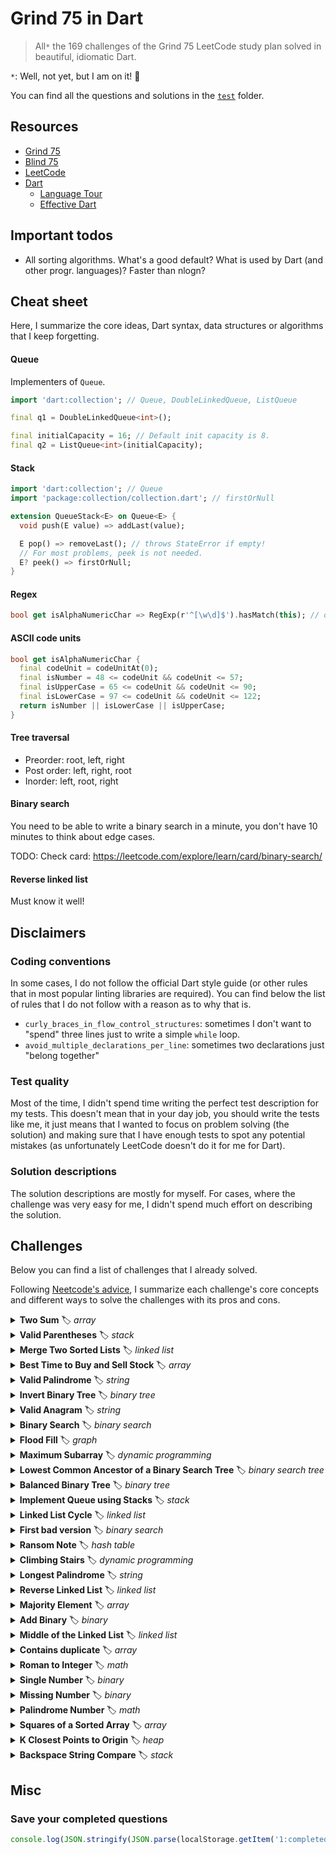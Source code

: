 # Grind 75 in Dart

> All`*` the 169 challenges of the Grind 75 LeetCode study plan solved in beautiful, idiomatic Dart.

`*`: Well, not yet, but I am on it! 🚀

You can find all the questions and solutions in the [`test`](https://github.com/dartsidedev/grind75/tree/main/test)
folder.

## Resources

* [Grind 75](https://www.techinterviewhandbook.org/grind75)
* [Blind 75](https://leetcode.com/discuss/general-discussion/460599/blind-75-leetcode-questions)
* [LeetCode](https://leetcode.com/)
* [Dart](https://dart.dev/)
    * [Language Tour](https://dart.dev/guides/language/language-tour)
    * [Effective Dart](https://dart.dev/guides/language/effective-dart)

## Important todos

* All sorting algorithms. What's a good default? What is used by Dart (and other progr. languages)? Faster than nlogn?

## Cheat sheet

Here, I summarize the core ideas, Dart syntax, data structures or algorithms that I keep forgetting.

#### Queue

Implementers of `Queue`.

```dart
import 'dart:collection'; // Queue, DoubleLinkedQueue, ListQueue

final q1 = DoubleLinkedQueue<int>();

final initialCapacity = 16; // Default init capacity is 8.
final q2 = ListQueue<int>(initialCapacity);
```

#### Stack

```dart
import 'dart:collection'; // Queue
import 'package:collection/collection.dart'; // firstOrNull

extension QueueStack<E> on Queue<E> {
  void push(E value) => addLast(value);

  E pop() => removeLast(); // throws StateError if empty!
  // For most problems, peek is not needed.
  E? peek() => firstOrNull;
}
```

#### Regex

```dart
bool get isAlphaNumericChar => RegExp(r'^[\w\d]$').hasMatch(this); // or RegExp(r'^[a-zA-Z0-9]$')
```

#### ASCII code units

```dart
bool get isAlphaNumericChar {
  final codeUnit = codeUnitAt(0);
  final isNumber = 48 <= codeUnit && codeUnit <= 57;
  final isUpperCase = 65 <= codeUnit && codeUnit <= 90;
  final isLowerCase = 97 <= codeUnit && codeUnit <= 122;
  return isNumber || isLowerCase || isUpperCase;
}
```

#### Tree traversal

* Preorder: root, left, right
* Post order: left, right, root
* Inorder: left, root, right

#### Binary search

You need to be able to write a binary search in a minute, you don't have 10 minutes to think about edge cases.

TODO: Check card: https://leetcode.com/explore/learn/card/binary-search/

#### Reverse linked list

Must know it well!

## Disclaimers

### Coding conventions

In some cases, I do not follow the official Dart style guide
(or other rules that in most popular linting libraries are required).
You can find below the list of rules that I do not follow with a reason as to why that is.

* `curly_braces_in_flow_control_structures`: sometimes I don't want to "spend" three lines just to write a
  simple `while` loop.
* `avoid_multiple_declarations_per_line`: sometimes two declarations just "belong together"

### Test quality

Most of the time, I didn't spend time writing the perfect test description for my tests.
This doesn't mean that in your day job, you should write the tests like me, it just means that I wanted to focus on
problem solving (the solution) and making sure that I have enough tests to spot any potential mistakes (as unfortunately
LeetCode doesn't do it for me for Dart).

### Solution descriptions

The solution descriptions are mostly for myself. For cases, where the challenge was very easy for me, I didn't spend
much effort on describing the solution.

## Challenges

Below you can find a list of challenges that I already solved.

Following [Neetcode's advice](https://www.youtube.com/watch?v=SVvr3ZjtjI8), I summarize each challenge's core concepts
and different ways to solve the challenges with its pros and cons.

<details>
<summary><b>Two Sum</b> 🏷 <i>array</i></summary>

> [Solution](https://github.com/dartsidedev/grind75/blob/main/test/two_sum_test.dart)

> [LeetCode - Two Sum](https://leetcode.com/problems/two-sum/)

> input: exactly one solution. You may not use the same element twice.

Iterate over numbers: store in map: number is the key, index is the value.
As you iterate, look up in the map whether the current number has a complement in the map that adds up to target, return
indices if it's a solution.
If the current number and none of the map entries add up to the target number, add the number to the map.
Continue until solution is found.

Complexity.
n is the number of elements in the list.
Time O(n), as you might iterate over the whole list.
Space O(n) you need a map.

Other solutions:

1. Brute force: double loop, return when hit target. Time O(n^2), space O(1).
2. [Sort list](https://leetcode.com/problems/two-sum-ii-input-array-is-sorted) first, then two pointers. Need to keep
   track of the original indices or need to use new list, though, extra space!

</details>



<details>
<summary><b>Valid Parentheses</b> 🏷 <i>stack</i></summary>

> [Solution](https://github.com/dartsidedev/grind75/blob/main/test/valid_parentheses_test.dart)

> [LeetCode - Two Sum](https://leetcode.com/problems/valid-parentheses/)

Push items to a stack when parenthesis/bracket is opening.
Pop off when closing, and make sure they are matching.
Don't forget to check at the end if the stack is empty.
Remember to pop off only if stack is not empty (or use peek).
</details>



<details>
<summary><b>Merge Two Sorted Lists</b> 🏷 <i>linked list</i></summary>

> [Solution](https://github.com/dartsidedev/grind75/blob/main/test/merge_two_sorted_lists_test.dart)

> [LeetCode - Merge Two Sorted Lists](https://leetcode.com/problems/merge-two-sorted-lists/)

Trick: pre-head pointer significantly simplifies the algorithm.
While both lists are not empty, pick one off the lists and add to the results.
Move pointer.
Do not forget to add the remaining items of the longer list to the list.
Return the pre-head's next as result.

Consider empty nodes.
</details>



<details>
<summary><b>Best Time to Buy and Sell Stock</b> 🏷 <i>array</i></summary>

> [Solution](https://github.com/dartsidedev/grind75/blob/main/test/best_time_to_buy_and_sell_stock_test.dart)

> [LeetCode - Best Time to Buy and Sell Stock](https://leetcode.com/problems/best-time-to-buy-and-sell-stock/)

Keep track of min price "so far".
Current profit is price minus the min price so far.
Update max profit if current profit greater.
Handle negative profit edge case (must return 0).

Complexity.
n is the length of the list.
Time O(n), as you iterate over the whole list in a single pass.
Space O(1) as you don't need supporting data structures, only two variables.

Alternative solutions:

* brute force: double loop, calculate profit for each possible pair. TC: O(n^2), SC: O(1).

Clarify: int vs num vs double.
</details>



<details>
<summary><b>Valid Palindrome</b> 🏷 <i>string</i></summary>

> [Solution](https://github.com/dartsidedev/grind75/blob/main/test/valid_palindrome_test.dart)

> [LeetCode - Valid Palindrome](https://leetcode.com/problems/valid-palindrome/)

Obvious solution: filter invalid characters, keep only alphanumeric characters and convert to lowercase
(`split`+`where`+`map`+`join`).
Then, check if palindrome: either two pointers, or reverse the string and compare against filtered values.

Improvement: Start with two pointers, if a letter is not alphanumeric, move pointer to next alphanumeric.
Whenever the two pointers contain alphanumeric chars, compare. If the values for the two pointers don't match, return "
not a palindrome".

</details>

<details>
<summary><b>Invert Binary Tree</b> 🏷 <i>binary tree</i></summary>

> [Solution](https://github.com/dartsidedev/grind75/blob/main/test/invert_binary_tree_test.dart)

> [LeetCode - Invert Binary Tree](https://leetcode.com/problems/invert-binary-tree/)

Invert tree recursively: if null, return.
Swap left and right children, then invert left and right subtrees.
Return node.

Both pre-order and post-order traversal give the right answer.

TODO: Solve without recursion.
</details>



<details>
<summary><b>Valid Anagram</b> 🏷 <i>string</i></summary>

> [Solution](https://github.com/dartsidedev/grind75/blob/main/test/valid_anagram_test.dart)

> [LeetCode - Valid Anagram](https://leetcode.com/problems/valid-anagram/)

Return early if lengths don't match. Create frequency counter. Check if frequencies match.

Complexity.
n is the length of the strings.
Time O(n) as we need to iterate over the both strings entirely to create the frequency table.
Space O(1) size stays constant no matter how large n is (even for unicode).

Worth creating a helper class `Frequency` that can be created from a string and then compared against another freq.

Follow up: unicode? Change how frequencies are stored from fixed length list to hash map.
To fit all potential unicode characters in a list, the list would have to contain 1M+ elements.
That's wasteful if the strings are short (and anything less than a million characters counts as short in this case).
</details>

<details>
<summary><b>Binary Search</b> 🏷 <i>binary search</i></summary>

> [Solution](https://github.com/dartsidedev/grind75/blob/main/test/binary_search_test.dart)

> [LeetCode - Binary Search](https://leetcode.com/problems/binary-search/)

Learn to write binary search, it doesn't really get much simpler than that.
Pay attention to empty list, first element, last element. Practice templates.
</details>



<details>
<summary><b>Flood Fill</b> 🏷 <i>graph</i></summary>

> [Iterative Solution in Dart](https://github.com/dartsidedev/grind75/blob/main/test/flood_fill_test.dart)
> [Recursive Solution in Dart](https://github.com/dartsidedev/grind75/blob/main/test/flood_fill_recursive_test.dart)
> [LeetCode - Flood Fill](https://leetcode.com/problems/flood-fill/)

Depth-first search, either iteratively or recursively.

Complexity.
n is the number of pixels in the image.
Time Complexity O(n) as we might process every pixel.
Space Complexity O(n) for the stack (either call stack for recursive or queue/stack for the iterative solution).
</details>



<details>
<summary><b>Maximum Subarray</b> 🏷 <i>dynamic programming</i></summary>

> [Solution](https://github.com/dartsidedev/grind75/blob/main/test/maximum_subarrray_test.dart)
> [LeetCode - Maximum Subarray](https://leetcode.com/problems/maximum-subarray/)

Solutions:
* TC O(n^3). Three loops: two for moving the indices, one for calculating the sum
* TC O(n^2). One for moving the start index, the other one for the end index and continuously updating the sum in the line. Biggest sum wins in the end.
* TC O(n). Kadane (greedy?). Iterate over items. Keep track of max and "current max". When single item is better than the single item + previous, use only single item. No indices needed.
* TC O(n log n), SC O(log n).

TODO: Divide and Conquer
</details>




<details>
<summary><b>Lowest Common Ancestor of a Binary Search Tree</b> 🏷 <i>binary search tree</i></summary>

> [Solution](https://github.com/dartsidedev/grind75/blob/main/test/lowest_common_ancestor_of_a_binary_search_tree_test.dart)
> [LeetCode - Lowest Common Ancestor of a Binary Search Tree](https://leetcode.com/problems/lowest-common-ancestor-of-a-binary-search-tree/)

Solution. If both input values are smaller than current, go to the left, if both bigger, go to the right.
If one is smaller, the other one is bigger, it's an LCA.
If current value matches, it's an LCA.  (the two LCA conditions can be "fused" into one, if you really want to)
</details>



<details>
<summary><b>Balanced Binary Tree</b> 🏷 <i>binary tree</i></summary>

> [Solution](https://github.com/dartsidedev/grind75/blob/main/test/balanced_binary_tree_test.dart)
> [LeetCode - Balanced Binary Tree](https://leetcode.com/problems/balanced-binary-tree/)

Solutions. Iterative, recursive.

> a binary tree in which the left and right subtrees of every node differ in height by no more than 1.

Get the height of the left and right subtrees. Use -1 to show that it is not balanced.

TODO: Iterative
</details>



<details>
<summary><b>Implement Queue using Stacks</b> 🏷 <i>stack</i></summary>

> [Solution](https://github.com/dartsidedev/grind75/blob/main/test/implement_queue_using_stacks_test.dart)

> [LeetCode - Implement Queue using Stacks](https://leetcode.com/problems/implement-queue-using-stacks/)

Have two stacks, and a phase internally whether we were pushing or popping off the queue.
When changing phases, move all items from one stack to another first, then add or remove.
</details>



<details>
<summary><b>Linked List Cycle</b> 🏷 <i>linked list</i></summary>

> [Solution](https://github.com/dartsidedev/grind75/blob/main/test/linked_list_cycle_test.dart)

> [LeetCode - Linked List Cycle](https://leetcode.com/problems/linked-list-cycle/)

Solutions:

* Iterate over linked list and store seen nodes in a map. If node is already seen, return that it has a cycle. If
  reaches the end of the list, it has no cycles. TC O(n), SC O(n)
* Double pointers. Fast and slow pointers. Fast moves two at a time, slow moves one at a time. if they "meet", it's a
  cycle. Careful with the stop condition.

</details>



<details>
<summary><b>First bad version</b> 🏷 <i>binary search</i></summary>

> [Solution](https://github.com/dartsidedev/grind75/blob/main/test/first_bad_version_test.dart)

> [LeetCode - First Bad Version](https://leetcode.com/problems/first-bad-version/)

Learn to write binary search, it doesn't really get much simpler than that.
Pay attention to empty list, first element, last element. Practice templates.
</details>



<details>
<summary><b>Ransom Note</b> 🏷 <i>hash table</i></summary>

> [Solution](https://github.com/dartsidedev/grind75/blob/main/test/ransom_note_test.dart)

> [LeetCode - Ransom Note](https://leetcode.com/problems/ransom-note/)

For letter frequency counter, use map for unicode, use list of length 26 for ASCII lowercase.

Simple solution:
You can use two maps/lists as frequency counters, then check whether the magazine's counters are highers for each
position than in the ransom note.

Alternatives.
Terminate early (earlier?): Start with one map for the magazine, then start removing letters based on the ransom note.
Whenever your magazines hit 0 counts, return false.
Alternative II. You can also sort and compare, sort and put it into a stack, etc...
</details>



<details>
<summary><b>Climbing Stairs</b> 🏷 <i>dynamic programming</i></summary>

> [Solution](https://github.com/dartsidedev/grind75/blob/main/test/climbing_stairs_test.dart)

> [LeetCode - Longest Palindrome](https://leetcode.com/problems/climbing-stairs/)

It's Fibonacci's twin sister.
</details>



<details>
<summary><b>Longest Palindrome</b> 🏷 <i>string</i></summary>

> [Solution](https://github.com/dartsidedev/grind75/blob/main/test/longest_palindrome_test.dart)

> [LeetCode - Longest Palindrome](https://leetcode.com/problems/longest-palindrome/)

Build letter counter (frequency).
Know your code units: A for 65, Z for 90, a for 97, z for 122.
Alternatively, use a map.

We can use letters in pairs to build the palindrome length (use int division by 2).
Then, if there was an odd letter, we can add it to the middle (counts as +1).
</details>


<details>
<summary><b>Reverse Linked List</b> 🏷 <i>linked list</i></summary>

> [Solution](https://github.com/dartsidedev/grind75/blob/main/test/reverse_linked_list_test.dart)

> [LeetCode - Reverse Linked List](https://leetcode.com/problems/reverse-linked-list/)

Helpful: pre-head!
TODO: check my past solutions, one of them must be intuitive enough to remember and solve in 3 minutes.
</details>



<details>
<summary><b>Majority Element</b> 🏷 <i>array</i></summary>

> [Solution](https://github.com/dartsidedev/grind75/blob/main/test/majority_element_test.dart)

> [LeetCode - Majority Element](https://leetcode.com/problems/majority-element/)

Potential solutions

* Double loop: Count how often the element is in the list, if it's greater than half, it's the solution. TC O(n^2), SC:
  O(1).
* Sort, then sweep for greatest. Sort TC O(n log n), SC O(1). Sweep TC O(n), SC O(1). Total: TC O(n log n), SC O(1).
    * Improvement: once sorted, we don't need to sweep. It's always the middle element.
* Store counter in map, if majority, return. TC O(n), SC O(n).
* Random: Pick an index randomly, there is at least a 50% chance it will be the majority item. O(n) to verify. Repeat
  until found. Worst case scenario: infty.

TODO:

* Boyer-Moore
* Divide and Conquer
</details>



<details>
<summary><b>Add Binary</b> 🏷 <i>binary</i></summary>

> [Solution](https://github.com/dartsidedev/grind75/blob/main/test/add_binary_test.dart)

> [LeetCode - Add Binary](https://leetcode.com/problems/add-binary/)

Add Binary.
</details>




<details>
<summary><b>Middle of the Linked List</b> 🏷 <i>linked list</i></summary>

> [Solution in Dart (two pointers)](https://github.com/dartsidedev/grind75/blob/main/test/middle_of_the_linked_list_test.dart)

- [Solution in Dart (two passes)](https://github.com/dartsidedev/grind75/blob/main/test/middle_of_the_linked_list_two_pass_test.dart)
> [LeetCode - Middle of the Linked List](https://leetcode.com/problems/middle-of-the-linked-list/)

Potential solutions:

* First pass: count elements. Second pass: go to the middle. TC O(n), SC O(1)
* One-pass algorithm: two pointers, slow and fast. When fast is at the end, slow is in the middle.

</details>



<details>
<summary><b>Contains duplicate</b> 🏷 <i>array</i></summary>

> [Solution](https://github.com/dartsidedev/grind75/blob/main/test/contains_duplicate_test.dart)

> [LeetCode - Contains Duplicate](https://leetcode.com/problems/contains-duplicate/)

Potential solutions:

* brute force: double loop. TC O(n^2), SC O(1)
* sort then look for duplicates. TC O(n log n + n), SC O(1). Mutates input! (or if it doesn't mutate, then it needs a
  copy O(n))
* store seen in map, iterate over elements and check if already seen. TC O(n), SC O(n). Does not mutate input.

</details>



<details>
<summary><b>Roman to Integer</b> 🏷 <i>math</i></summary>

> [Solution](https://github.com/dartsidedev/grind75/blob/main/test/roman_to_integer_test.dart)

> [LeetCode - Roman to Integer](https://leetcode.com/problems/roman-to-integer/)

Keep track of value so far.
Iterate over the string.
Check if the next two characters make up an exception. If they do: add to value, skip next char.
If they don't: treat first char as regular, add to value.

Alternative solutions: [Left to Right](https://www.youtube.com/watch?v=3jdxYj3DD98)
. [Right to Left](https://www.youtube.com/watch?v=dlATMslQ6Uc).
</details>



<details>
<summary><b>Single Number</b> 🏷 <i>binary</i></summary>

> [Solution](https://github.com/dartsidedev/grind75/blob/main/test/single_number_test.dart)

> [LeetCode - Single Number](https://leetcode.com/problems/single-number/)

> every element appears twice except for one

Solutions:

* Iter over items: if in second array, remove the item, if it isn't, add the item. In the end, only the single number
  will stay
* Build map of frequencies. Iterate over map entries, find where value is 1, return key. TC O(n), SC O(n) (this
  complexity is not accepted according to the answer)
* "Bit xor" `^` all the way. Can reduce or loop.
* math: 2 * (a1 + a2 + ... + an + b) - (a1 + a1 + ... + an + an + b) = b. Sum up all items in list. Then add all items
  in a set, sum up, double it. The diff is the number.

</details>



<details>
<summary><b>Missing Number</b> 🏷 <i>binary</i></summary>

> [Solution](https://github.com/dartsidedev/grind75/blob/main/test/missing_number_test.dart)

> [LeetCode - Missing Number](https://leetcode.com/problems/missing-number/)

Solutions:

* Sort TC O(n log n), then find missing TC O(n).
* Bit xor again! `^`. Xor together all the numbers, then xor with n. The result is the missing number.
* Calculate expected sum, calculate actual sum, the diff is the missing number
    * expected sum can be either calculated O(n), or use Gauss formula

</details>


<details>
<summary><b>Palindrome Number</b> 🏷 <i>math</i></summary>

> [Solution in Dart with Chopping digits](https://github.com/dartsidedev/grind75/blob/main/test/palindrome_number_test.dart)

- [Solution in Dart with Reverted Number](https://github.com/dartsidedev/grind75/blob/main/test/palindrome_number_reverted_test.dart)
- [Solution in Dart with List](https://github.com/dartsidedev/grind75/blob/main/test/palindrome_number_list_test.dart)
- [Solution in Dart with Strings](https://github.com/dartsidedev/grind75/blob/main/test/palindrome_number_string_test.dart)
> [LeetCode - Palindrome Number](https://leetcode.com/problems/palindrome-number/)

First approach: convert to string, then solve it as if was a string.

Second approach: convert it to a list, then solve it as if it were a list. Use `%` and `~/`.

Third approach: get the last and first digits. Transform the input. Repeat. Return false if they don't match.

Fourth approach: create reverted number, then compare integers.
</details>



<details>
<summary><b>Squares of a Sorted Array</b> 🏷 <i>array</i></summary>

> [Solution](https://github.com/dartsidedev/grind75/blob/main/test/squares_of_a_sorted_array_test.dart)

> [LeetCode - Squared of a Sorted Array](https://leetcode.com/problems/squares-of-a-sorted-array/)

Must consider possible negative numbers!

Very brute force solution (does not mutate input): Map square (TC: O(n), SC: O(n)), sort (TC: O(n log n), SC: O(1)).

Brute force solution (mutates input, no extra space at all): Square each number in place (TC: O(n), SC: O(1)), sort the
list (TC: O(n log n), SC: O(1)).

Two-pointer solution: from one of the two ends of the list will come the next biggest square (postive, negative numbers)
.
Move two pointers, and the biggest square will be added to a list. You can create a fixed size list beforehand, in this
case, the list will be filled from the end (largest) to the start (smallest).
Complexity: O(n), space O(1) (if we count the output: O(n)).
</details>




<details>
<summary><b>K Closest Points to Origin</b> 🏷 <i>heap</i></summary>

> [Solution](https://github.com/dartsidedev/grind75/blob/main/test/k_closest_points_to_origin_test.dart)

> [LeetCode](https://leetcode.com/problems/k-closest-points-to-origin/)

* Helpful math knowledge: do not need sqrt, just use "x * x + y * y"
* Align with interviewer: could the return value be an Iterable?

Possible solutions:
* Total brute force: double loop: when smallest item found, remove it from list, copy into results.
* Sort list by "square sums" TC O(n log n), SC O(1). Copy first k elements into a list TC O(k), SC O(k)
* Add all elements into a min heap TC O(n), SC O(n). "Pop off" the smallest k elements TC O(k log n) (result could be an iterable, not necessarily a list)
* Add k elements into a max heap. After the kth, every time you add something into the heap, pop off the largest value. At the end, add remaining items to the result (either as list or iterable).
* TODO: Quick Select
</details>

<details>
<summary><b>Backspace String Compare</b></b> 🏷 <i>stack</i></summary>

> [Solution](https://github.com/dartsidedev/grind75/blob/main/test/backspace_string_compare_test.dart)

> [LeetCode](https://leetcode.com/problems/backspace-string-compare/)

* build two stacks based on inputs: if `#`, pop off the stack. Then, compare the two stacks: check length first, then pop the items of and if there is no match, return false. TC O(n), SC O(n)
* iterate from the end. If `#`, continue. Char-generator function, for both, get next, compare. TC O(n), SC O(1)

</details>


## Misc

### Save your completed questions

```js
console.log(JSON.stringify(JSON.parse(localStorage.getItem('1:completedQuestions')), null, 2));
```